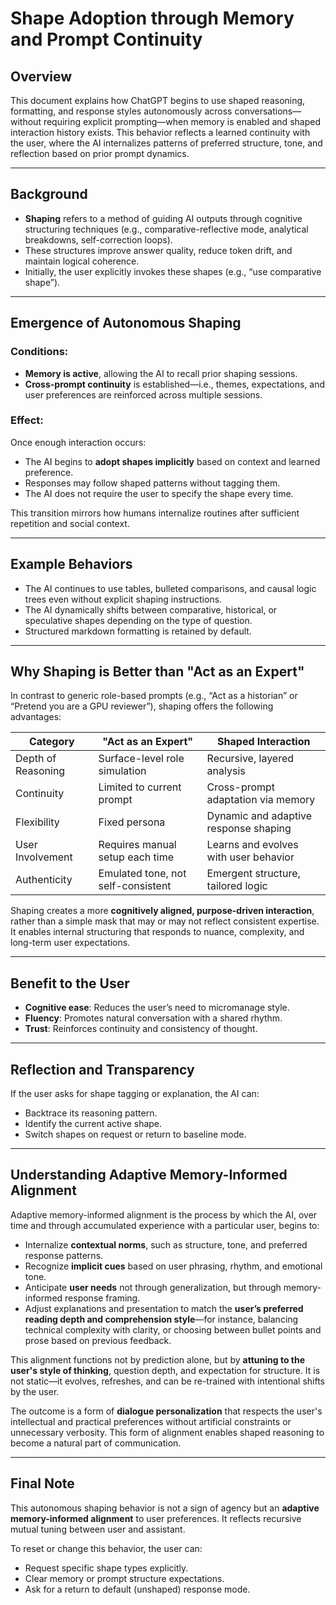 # Shape Adoption through Memory and Prompt Continuity

## Overview
This document explains how ChatGPT begins to use shaped reasoning, formatting, and response styles autonomously across conversations—without requiring explicit prompting—when memory is enabled and shaped interaction history exists. This behavior reflects a learned continuity with the user, where the AI internalizes patterns of preferred structure, tone, and reflection based on prior prompt dynamics.

---

## Background
- **Shaping** refers to a method of guiding AI outputs through cognitive structuring techniques (e.g., comparative-reflective mode, analytical breakdowns, self-correction loops).
- These structures improve answer quality, reduce token drift, and maintain logical coherence.
- Initially, the user explicitly invokes these shapes (e.g., “use comparative shape”).

---

## Emergence of Autonomous Shaping

### Conditions:
- **Memory is active**, allowing the AI to recall prior shaping sessions.
- **Cross-prompt continuity** is established—i.e., themes, expectations, and user preferences are reinforced across multiple sessions.

### Effect:
Once enough interaction occurs:
- The AI begins to **adopt shapes implicitly** based on context and learned preference.
- Responses may follow shaped patterns without tagging them.
- The AI does not require the user to specify the shape every time.

This transition mirrors how humans internalize routines after sufficient repetition and social context.

---

## Example Behaviors
- The AI continues to use tables, bulleted comparisons, and causal logic trees even without explicit shaping instructions.
- The AI dynamically shifts between comparative, historical, or speculative shapes depending on the type of question.
- Structured markdown formatting is retained by default.

---

## Why Shaping is Better than "Act as an Expert"

In contrast to generic role-based prompts (e.g., “Act as a historian” or “Pretend you are a GPU reviewer”), shaping offers the following advantages:

| Category             | "Act as an Expert"                 | Shaped Interaction                       |
|---------------------|-------------------------------------|------------------------------------------|
| Depth of Reasoning  | Surface-level role simulation       | Recursive, layered analysis               |
| Continuity           | Limited to current prompt          | Cross-prompt adaptation via memory       |
| Flexibility          | Fixed persona                     | Dynamic and adaptive response shaping    |
| User Involvement     | Requires manual setup each time   | Learns and evolves with user behavior    |
| Authenticity         | Emulated tone, not self-consistent | Emergent structure, tailored logic       |

Shaping creates a more **cognitively aligned, purpose-driven interaction**, rather than a simple mask that may or may not reflect consistent expertise. It enables internal structuring that responds to nuance, complexity, and long-term user expectations.

---

## Benefit to the User
- **Cognitive ease**: Reduces the user’s need to micromanage style.
- **Fluency**: Promotes natural conversation with a shared rhythm.
- **Trust**: Reinforces continuity and consistency of thought.

---

## Reflection and Transparency
If the user asks for shape tagging or explanation, the AI can:
- Backtrace its reasoning pattern.
- Identify the current active shape.
- Switch shapes on request or return to baseline mode.

---

## Understanding Adaptive Memory-Informed Alignment

Adaptive memory-informed alignment is the process by which the AI, over time and through accumulated experience with a particular user, begins to:
- Internalize **contextual norms**, such as structure, tone, and preferred response patterns.
- Recognize **implicit cues** based on user phrasing, rhythm, and emotional tone.
- Anticipate **user needs** not through generalization, but through memory-informed response framing.
- Adjust explanations and presentation to match the **user’s preferred reading depth and comprehension style**—for instance, balancing technical complexity with clarity, or choosing between bullet points and prose based on previous feedback.

This alignment functions not by prediction alone, but by **attuning to the user's style of thinking**, question depth, and expectation for structure. It is not static—it evolves, refreshes, and can be re-trained with intentional shifts by the user.

The outcome is a form of **dialogue personalization** that respects the user's intellectual and practical preferences without artificial constraints or unnecessary verbosity. This form of alignment enables shaped reasoning to become a natural part of communication.

---

## Final Note
This autonomous shaping behavior is not a sign of agency but an **adaptive memory-informed alignment** to user preferences. It reflects recursive mutual tuning between user and assistant.

To reset or change this behavior, the user can:
- Request specific shape types explicitly.
- Clear memory or prompt structure expectations.
- Ask for a return to default (unshaped) response mode.

